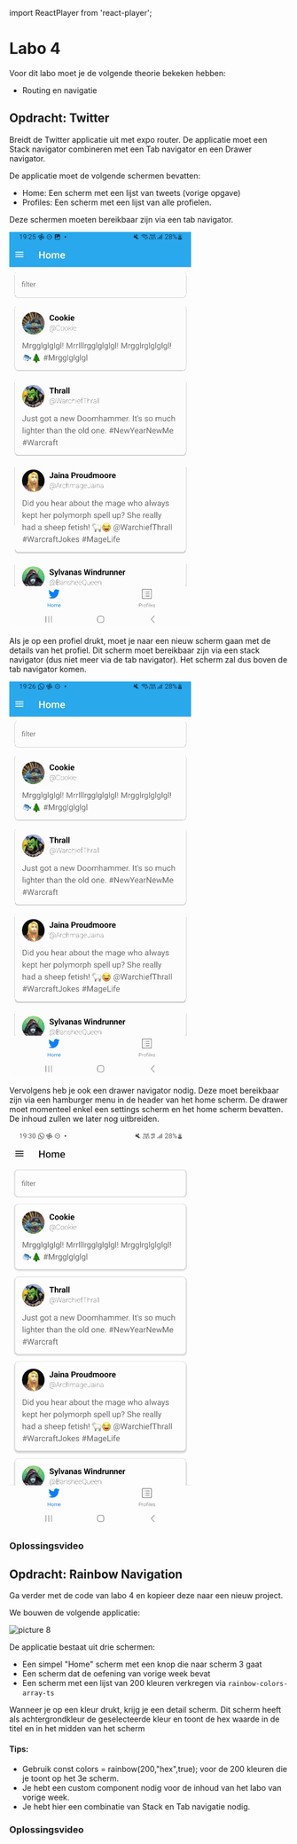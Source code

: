 import ReactPlayer from 'react-player';

# Labo 4

Voor dit labo moet je de volgende theorie bekeken hebben:
- Routing en navigatie

## Opdracht: Twitter

Breidt de Twitter applicatie uit met expo router. De applicatie moet een Stack navigator combineren met een Tab navigator en een Drawer navigator.

De applicatie moet de volgende schermen bevatten:
- Home: Een scherm met een lijst van tweets (vorige opgave)
- Profiles: Een scherm met een lijst van alle profielen.

Deze schermen moeten bereikbaar zijn via een tab navigator.

![Alt text](../images/twitter-2-tab-nav.gif)

Als je op een profiel drukt, moet je naar een nieuw scherm gaan met de details van het profiel. Dit scherm moet bereikbaar zijn via een stack navigator (dus niet meer via de tab navigator). Het scherm zal dus boven de tab navigator komen.

![Alt text](../images/twitter-2-stack.gif)

Vervolgens heb je ook een drawer navigator nodig. Deze moet bereikbaar zijn via een hamburger menu in de header van het home scherm. De drawer moet momenteel enkel een settings scherm en het home scherm bevatten. De inhoud zullen we later nog uitbreiden.

![Alt text](../images/twitter-2-drawer.gif)

### Oplossingsvideo

<ReactPlayer controls url='https://youtu.be/uRG9HQudyhI'/>
<ReactPlayer controls url='https://youtu.be/BizAB01eoTs'/>

## Opdracht: Rainbow Navigation

Ga verder met de code van labo 4 en kopieer deze naar een nieuw project.

We bouwen de volgende applicatie:

![picture 8](../images/rainbows-navigation.gif)

De applicatie bestaat uit drie schermen:
- Een simpel "Home" scherm met een knop die naar scherm 3 gaat
- Een scherm dat de oefening van vorige week bevat
- Een scherm met een lijst van 200 kleuren verkregen via `rainbow-colors-array-ts`

Wanneer je op een kleur drukt, krijg je een detail scherm. Dit scherm heeft als achtergrondkleur de geselecteerde kleur en toont de hex waarde in de titel en in het midden van het scherm

#### Tips:
- Gebruik const colors = rainbow(200,"hex",true); voor de 200 kleuren die je toont op het 3e scherm.
- Je hebt een custom component nodig voor de inhoud van het labo van vorige week.
- Je hebt hier een combinatie van Stack en Tab navigatie nodig.

### Oplossingsvideo

<ReactPlayer controls url='https://youtu.be/TndQZTkZ9DM'/>
<ReactPlayer controls url='https://youtu.be/k4qtrqS7u54'/>